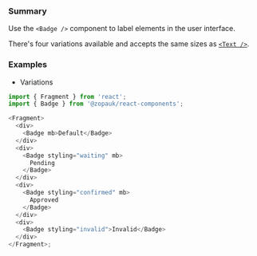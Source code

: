 ### Summary

Use the `<Badge />` component to label elements in the user interface.

There's four variations available and accepts the same sizes as [`<Text />`](#/Components/Atoms/Text).

### Examples

- Variations

```ts
import { Fragment } from 'react';
import { Badge } from '@zopauk/react-components';

<Fragment>
  <div>
    <Badge mb>Default</Badge>
  </div>
  <div>
    <Badge styling="waiting" mb>
      Pending
    </Badge>
  </div>
  <div>
    <Badge styling="confirmed" mb>
      Approved
    </Badge>
  </div>
  <div>
    <Badge styling="invalid">Invalid</Badge>
  </div>
</Fragment>;
```
